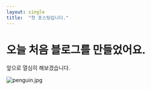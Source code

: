 ```yaml
---
layout: single
title:  "첫 포스팅입니다."
---
```


# 오늘 처음 블로그를 만들었어요.

앞으로 열심히 해보겠습니다.



![penguin.jpg](C:\thgus980-github-blog\thgus980.github.io\images\2025-03-01-first\d39e42ef0db889fbfb6f6fa316ad22feb6f6dda3.jpg)
